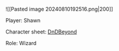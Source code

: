 
![[Pasted image 20240810192516.png|200]]

Player: Shawn

Character sheet: [DnDBeyond](https://www.dndbeyond.com/characters/122811217)

Role: Wizard

